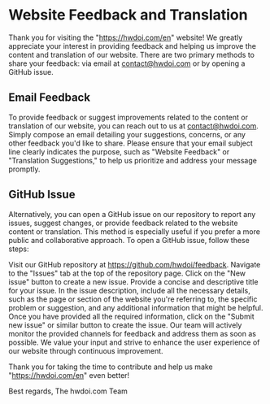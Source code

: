 # Website Feedback and Translation


Thank you for visiting the "https://hwdoi.com/en" website! We greatly appreciate your interest in providing feedback and helping us improve the content and translation of our website. There are two primary methods to share your feedback: via email at contact@hwdoi.com or by opening a GitHub issue.


## Email Feedback

To provide feedback or suggest improvements related to the content or translation of our website, you can reach out to us at contact@hwdoi.com. Simply compose an email detailing your suggestions, concerns, or any other feedback you'd like to share. Please ensure that your email subject line clearly indicates the purpose, such as "Website Feedback" or "Translation Suggestions," to help us prioritize and address your message promptly.


## GitHub Issue

Alternatively, you can open a GitHub issue on our repository to report any issues, suggest changes, or provide feedback related to the website content or translation. This method is especially useful if you prefer a more public and collaborative approach. To open a GitHub issue, follow these steps:


Visit our GitHub repository at https://github.com/hwdoi/feedback.
Navigate to the "Issues" tab at the top of the repository page.
Click on the "New issue" button to create a new issue.
Provide a concise and descriptive title for your issue.
In the issue description, include all the necessary details, such as the page or section of the website you're referring to, the specific problem or suggestion, and any additional information that might be helpful.
Once you have provided all the required information, click on the "Submit new issue" or similar button to create the issue.
Our team will actively monitor the provided channels for feedback and address them as soon as possible. We value your input and strive to enhance the user experience of our website through continuous improvement.

Thank you for taking the time to contribute and help us make "https://hwdoi.com/en" even better!

Best regards,
The hwdoi.com Team




